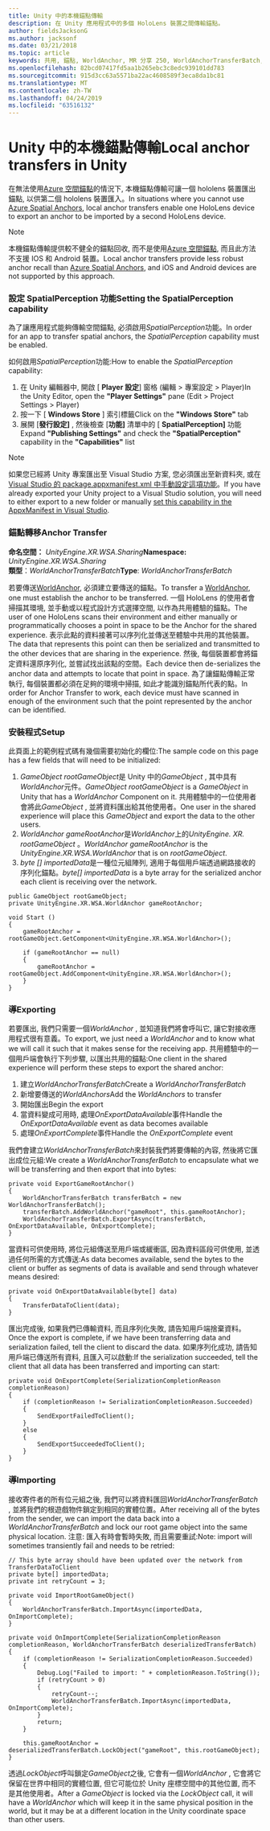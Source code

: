 ```yaml
---
title: Unity 中的本機錨點傳輸
description: 在 Unity 應用程式中的多個 HoloLens 裝置之間傳輸錨點。
author: fieldsJacksonG
ms.author: jacksonf
ms.date: 03/21/2018
ms.topic: article
keywords: 共用, 錨點, WorldAnchor, MR 分享 250, WorldAnchorTransferBatch, SpatialPerception, 傳輸, 本機錨點傳輸, 錨點匯出, 錨點匯入
ms.openlocfilehash: 82bcd07417fd5aa1b265ebc3c8edc939101dd783
ms.sourcegitcommit: 915d3cc63a5571ba22ac4608589f3eca8da1bc81
ms.translationtype: MT
ms.contentlocale: zh-TW
ms.lasthandoff: 04/24/2019
ms.locfileid: "63516132"
---
```

# <a name="local-anchor-transfers-in-unity"></a><span data-ttu-id="9d888-104">Unity 中的本機錨點傳輸</span><span class="sxs-lookup"><span data-stu-id="9d888-104">Local anchor transfers in Unity</span></span>

<span data-ttu-id="9d888-105">在無法使用<a href="https://docs.microsoft.com/azure/spatial-anchors" target="_blank">Azure 空間錨點</a>的情況下, 本機錨點傳輸可讓一個 hololens 裝置匯出錨點, 以供第二個 hololens 裝置匯入。</span><span class="sxs-lookup"><span data-stu-id="9d888-105">In situations where you cannot use <a href="https://docs.microsoft.com/azure/spatial-anchors" target="_blank">Azure Spatial Anchors</a>, local anchor transfers enable one HoloLens device to export an anchor to be imported by a second HoloLens device.</span></span>

>[!NOTE]
><span data-ttu-id="9d888-106">本機錨點傳輸提供較不健全的錨點回收, 而不是使用<a href="https://docs.microsoft.com/azure/spatial-anchors" target="_blank">Azure 空間錨點</a>, 而且此方法不支援 IOS 和 Android 裝置。</span><span class="sxs-lookup"><span data-stu-id="9d888-106">Local anchor transfers provide less robust anchor recall than <a href="https://docs.microsoft.com/azure/spatial-anchors" target="_blank">Azure Spatial Anchors</a>, and iOS and Android devices are not supported by this approach.</span></span>

### <a name="setting-the-spatialperception-capability"></a><span data-ttu-id="9d888-107">設定 SpatialPerception 功能</span><span class="sxs-lookup"><span data-stu-id="9d888-107">Setting the SpatialPerception capability</span></span>

<span data-ttu-id="9d888-108">為了讓應用程式能夠傳輸空間錨點, 必須啟用*SpatialPerception*功能。</span><span class="sxs-lookup"><span data-stu-id="9d888-108">In order for an app to transfer spatial anchors, the *SpatialPerception* capability must be enabled.</span></span>

<span data-ttu-id="9d888-109">如何啟用*SpatialPerception*功能:</span><span class="sxs-lookup"><span data-stu-id="9d888-109">How to enable the *SpatialPerception* capability:</span></span>
1. <span data-ttu-id="9d888-110">在 Unity 編輯器中, 開啟 [ **Player 設定**] 窗格 (編輯 > 專案設定 > Player)</span><span class="sxs-lookup"><span data-stu-id="9d888-110">In the Unity Editor, open the **"Player Settings"** pane (Edit > Project Settings > Player)</span></span>
2. <span data-ttu-id="9d888-111">按一下 [ **Windows Store** ] 索引標籤</span><span class="sxs-lookup"><span data-stu-id="9d888-111">Click on the **"Windows Store"** tab</span></span>
3. <span data-ttu-id="9d888-112">展開 [**發行設定]** , 然後檢查 [**功能]** 清單中的 [ **SpatialPerception]** 功能</span><span class="sxs-lookup"><span data-stu-id="9d888-112">Expand **"Publishing Settings"** and check the **"SpatialPerception"** capability in the **"Capabilities"** list</span></span>

>[!NOTE]
><span data-ttu-id="9d888-113">如果您已經將 Unity 專案匯出至 Visual Studio 方案, 您必須匯出至新資料夾, 或在[Visual Studio 的 package.appxmanifest.xml 中手動設定這項功能](local-anchor-transfers-in-directx.md#set-up-your-app-to-use-the-spatialperception-capability)。</span><span class="sxs-lookup"><span data-stu-id="9d888-113">If you have already exported your Unity project to a Visual Studio solution, you will need to either export to a new folder or manually [set this capability in the AppxManifest in Visual Studio](local-anchor-transfers-in-directx.md#set-up-your-app-to-use-the-spatialperception-capability).</span></span>

### <a name="anchor-transfer"></a><span data-ttu-id="9d888-114">錨點轉移</span><span class="sxs-lookup"><span data-stu-id="9d888-114">Anchor Transfer</span></span>

<span data-ttu-id="9d888-115">**命名空間：**  *UnityEngine.XR.WSA.Sharing*</span><span class="sxs-lookup"><span data-stu-id="9d888-115">**Namespace:** *UnityEngine.XR.WSA.Sharing*</span></span><br>
<span data-ttu-id="9d888-116">**類型**：*WorldAnchorTransferBatch*</span><span class="sxs-lookup"><span data-stu-id="9d888-116">**Type**: *WorldAnchorTransferBatch*</span></span>

<span data-ttu-id="9d888-117">若要傳送[WorldAnchor](coordinate-systems-in-unity.md), 必須建立要傳送的錨點。</span><span class="sxs-lookup"><span data-stu-id="9d888-117">To transfer a [WorldAnchor](coordinate-systems-in-unity.md), one must establish the anchor to be transferred.</span></span> <span data-ttu-id="9d888-118">一個 HoloLens 的使用者會掃描其環境, 並手動或以程式設計方式選擇空間, 以作為共用體驗的錨點。</span><span class="sxs-lookup"><span data-stu-id="9d888-118">The user of one HoloLens scans their environment and either manually or programmatically chooses a point in space to be the Anchor for the shared experience.</span></span> <span data-ttu-id="9d888-119">表示此點的資料接著可以序列化並傳送至體驗中共用的其他裝置。</span><span class="sxs-lookup"><span data-stu-id="9d888-119">The data that represents this point can then be serialized and transmitted to the other devices that are sharing in the experience.</span></span> <span data-ttu-id="9d888-120">然後, 每個裝置都會將錨定資料還原序列化, 並嘗試找出該點的空間。</span><span class="sxs-lookup"><span data-stu-id="9d888-120">Each device then de-serializes the anchor data and attempts to locate that point in space.</span></span> <span data-ttu-id="9d888-121">為了讓錨點傳輸正常執行, 每個裝置都必須在足夠的環境中掃描, 如此才能識別錨點所代表的點。</span><span class="sxs-lookup"><span data-stu-id="9d888-121">In order for Anchor Transfer to work, each device must have scanned in enough of the environment such that the point represented by the anchor can be identified.</span></span>

### <a name="setup"></a><span data-ttu-id="9d888-122">安裝程式</span><span class="sxs-lookup"><span data-stu-id="9d888-122">Setup</span></span>

<span data-ttu-id="9d888-123">此頁面上的範例程式碼有幾個需要初始化的欄位:</span><span class="sxs-lookup"><span data-stu-id="9d888-123">The sample code on this page has a few fields that will need to be initialized:</span></span>
1. <span data-ttu-id="9d888-124">*GameObject rootGameObject*是 Unity 中的*GameObject* , 其中具有*WorldAnchor*元件。</span><span class="sxs-lookup"><span data-stu-id="9d888-124">*GameObject rootGameObject* is a *GameObject* in Unity that has a *WorldAnchor* Component on it.</span></span> <span data-ttu-id="9d888-125">共用體驗中的一位使用者會將此*GameObject* , 並將資料匯出給其他使用者。</span><span class="sxs-lookup"><span data-stu-id="9d888-125">One user in the shared experience will place this *GameObject* and export the data to the other users.</span></span>
2. <span data-ttu-id="9d888-126">*WorldAnchor gameRootAnchor*是*WorldAnchor*上的*UnityEngine. XR. rootGameObject* 。</span><span class="sxs-lookup"><span data-stu-id="9d888-126">*WorldAnchor gameRootAnchor* is the *UnityEngine.XR.WSA.WorldAnchor* that is on *rootGameObject*.</span></span>
3. <span data-ttu-id="9d888-127">*byte [] importedData*是一種位元組陣列, 適用于每個用戶端透過網路接收的序列化錨點。</span><span class="sxs-lookup"><span data-stu-id="9d888-127">*byte[] importedData* is a byte array for the serialized anchor each client is receiving over the network.</span></span>

```
public GameObject rootGameObject;
private UnityEngine.XR.WSA.WorldAnchor gameRootAnchor;

void Start ()
{
    gameRootAnchor = rootGameObject.GetComponent<UnityEngine.XR.WSA.WorldAnchor>();

    if (gameRootAnchor == null)
    {
        gameRootAnchor = rootGameObject.AddComponent<UnityEngine.XR.WSA.WorldAnchor>();
    }
}
```

### <a name="exporting"></a><span data-ttu-id="9d888-128">導</span><span class="sxs-lookup"><span data-stu-id="9d888-128">Exporting</span></span>

<span data-ttu-id="9d888-129">若要匯出, 我們只需要一個*WorldAnchor* , 並知道我們將會呼叫它, 讓它對接收應用程式很有意義。</span><span class="sxs-lookup"><span data-stu-id="9d888-129">To export, we just need a *WorldAnchor* and to know what we will call it such that it makes sense for the receiving app.</span></span> <span data-ttu-id="9d888-130">共用體驗中的一個用戶端會執行下列步驟, 以匯出共用的錨點:</span><span class="sxs-lookup"><span data-stu-id="9d888-130">One client in the shared experience will perform these steps to export the shared anchor:</span></span>
1. <span data-ttu-id="9d888-131">建立*WorldAnchorTransferBatch*</span><span class="sxs-lookup"><span data-stu-id="9d888-131">Create a *WorldAnchorTransferBatch*</span></span>
2. <span data-ttu-id="9d888-132">新增要傳送的*WorldAnchors*</span><span class="sxs-lookup"><span data-stu-id="9d888-132">Add the *WorldAnchors* to transfer</span></span>
3. <span data-ttu-id="9d888-133">開始匯出</span><span class="sxs-lookup"><span data-stu-id="9d888-133">Begin the export</span></span>
4. <span data-ttu-id="9d888-134">當資料變成可用時, 處理*OnExportDataAvailable*事件</span><span class="sxs-lookup"><span data-stu-id="9d888-134">Handle the *OnExportDataAvailable* event as data becomes available</span></span>
5. <span data-ttu-id="9d888-135">處理*OnExportComplete*事件</span><span class="sxs-lookup"><span data-stu-id="9d888-135">Handle the *OnExportComplete* event</span></span>

<span data-ttu-id="9d888-136">我們會建立*WorldAnchorTransferBatch*來封裝我們將要傳輸的內容, 然後將它匯出成位元組:</span><span class="sxs-lookup"><span data-stu-id="9d888-136">We create a *WorldAnchorTransferBatch* to encapsulate what we will be transferring and then export that into bytes:</span></span>

```
private void ExportGameRootAnchor()
{
    WorldAnchorTransferBatch transferBatch = new WorldAnchorTransferBatch();
    transferBatch.AddWorldAnchor("gameRoot", this.gameRootAnchor);
    WorldAnchorTransferBatch.ExportAsync(transferBatch, OnExportDataAvailable, OnExportComplete);
}
```

<span data-ttu-id="9d888-137">當資料可供使用時, 將位元組傳送至用戶端或緩衝區, 因為資料區段可供使用, 並透過任何所需的方式傳送:</span><span class="sxs-lookup"><span data-stu-id="9d888-137">As data becomes available, send the bytes to the client or buffer as segments of data is available and send through whatever means desired:</span></span>

```
private void OnExportDataAvailable(byte[] data)
{
    TransferDataToClient(data);
}
```

<span data-ttu-id="9d888-138">匯出完成後, 如果我們已傳輸資料, 而且序列化失敗, 請告知用戶端捨棄資料。</span><span class="sxs-lookup"><span data-stu-id="9d888-138">Once the export is complete, if we have been transferring data and serialization failed, tell the client to discard the data.</span></span> <span data-ttu-id="9d888-139">如果序列化成功, 請告知用戶端已傳送所有資料, 且匯入可以啟動:</span><span class="sxs-lookup"><span data-stu-id="9d888-139">If the serialization succeeded, tell the client that all data has been transferred and importing can start:</span></span>

```
private void OnExportComplete(SerializationCompletionReason completionReason)
{
    if (completionReason != SerializationCompletionReason.Succeeded)
    {
        SendExportFailedToClient();
    }
    else
    {
        SendExportSucceededToClient();
    }
}
```

### <a name="importing"></a><span data-ttu-id="9d888-140">導</span><span class="sxs-lookup"><span data-stu-id="9d888-140">Importing</span></span>

<span data-ttu-id="9d888-141">接收寄件者的所有位元組之後, 我們可以將資料匯回*WorldAnchorTransferBatch* , 並將我們的根遊戲物件鎖定到相同的實體位置。</span><span class="sxs-lookup"><span data-stu-id="9d888-141">After receiving all of the bytes from the sender, we can import the data back into a *WorldAnchorTransferBatch* and lock our root game object into the same physical location.</span></span> <span data-ttu-id="9d888-142">注意: 匯入有時會暫時失敗, 而且需要重試:</span><span class="sxs-lookup"><span data-stu-id="9d888-142">Note: import will sometimes transiently fail and needs to be retried:</span></span>

```
// This byte array should have been updated over the network from TransferDataToClient
private byte[] importedData;
private int retryCount = 3;

private void ImportRootGameObject()
{
    WorldAnchorTransferBatch.ImportAsync(importedData, OnImportComplete);
}

private void OnImportComplete(SerializationCompletionReason completionReason, WorldAnchorTransferBatch deserializedTransferBatch)
{
    if (completionReason != SerializationCompletionReason.Succeeded)
    {
        Debug.Log("Failed to import: " + completionReason.ToString());
        if (retryCount > 0)
        {
            retryCount--;
            WorldAnchorTransferBatch.ImportAsync(importedData, OnImportComplete);
        }
        return;
    }

    this.gameRootAnchor = deserializedTransferBatch.LockObject("gameRoot", this.rootGameObject);
}
```

<span data-ttu-id="9d888-143">透過*LockObject*呼叫鎖定*GameObject*之後, 它會有一個*WorldAnchor* , 它會將它保留在世界中相同的實體位置, 但它可能位於 Unity 座標空間中的其他位置, 而不是其他使用者。</span><span class="sxs-lookup"><span data-stu-id="9d888-143">After a *GameObject* is locked via the *LockObject* call, it will have a *WorldAnchor* which will keep it in the same physical position in the world, but it may be at a different location in the Unity coordinate space than other users.</span></span>

